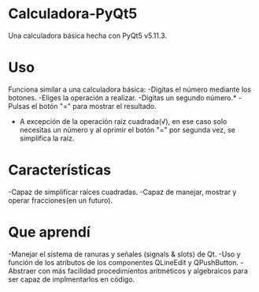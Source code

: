 # Calculadora-PyQt5
Una calculadora básica hecha con PyQt5 v5.11.3.

# Uso
Funciona similar a una calculadora básica:
-Digitas el número mediante los botones.
-Eliges la operación a realizar.
-Digitas un segundo número.*
-Pulsas el botón "=" para mostrar el resultado.

* A excepción de la operación raíz cuadrada(√),
en ese caso solo necesitas un número y al oprimir
el botón "=" por segunda vez, se simplifica la raíz.

# Características
-Capaz de simplificar raíces cuadradas.
-Capaz de manejar, mostrar y operar fracciones(en un futuro).

# Que aprendí
-Manejar el sistema de ranuras y señales (signals & slots) de Qt.
-Uso y función de los atributos de los componentes QLineEdit y QPushButton.
-Abstraer con más facilidad procedimientos aritméticos y algebraicos para 
ser capaz de implmentarlos en código.
